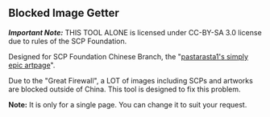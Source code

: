 Blocked Image Getter
----
__*Important Note:*__ THIS TOOL ALONE is licensed under CC-BY-SA 3.0 license due to rules of the SCP Foundation.

Designed for SCP Foundation Chinese Branch, the "[pastarasta1's simply epic artpage](http://www.scp-wiki.net/pastarasta1-s-simply-epic-artpage)".

Due to the "Great Firewall", a LOT of images including SCPs and artworks are blocked outside of China.
This tool is designed to fix this problem.

**Note:** It is only for a single page. You can change it to suit your request.